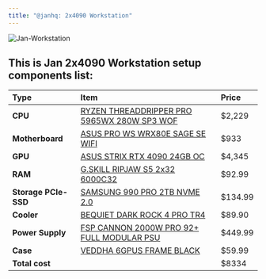 ```yaml
---
title: "@janhq: 2x4090 Workstation"
---
```


![Jan-Workstation](https://media.discordapp.net/attachments/964896173401976932/1158437407675387964/Jan-workstation_812x520_via_10015_io.png?ex=651c3e68&is=651aece8&hm=e2548dd8ee20f9ecbc5d13bec7040d00b6e91cb055e5d0fad33a1e232d275caf&=&width=668&height=428)

## This is Jan 2x4090 Workstation setup components list:

| Type                 | Item                                             | Price   |
| :------------------- | :----------------------------------------------- | :------ |
| **CPU**              | [RYZEN THREADDRIPPER PRO 5965WX 280W SP3 WOF](#) | $2,229  |
| **Motherboard**      | [ASUS PRO WS WRX80E SAGE SE WIFI](#)             | $933    |
| **GPU**              | [ASUS STRIX RTX 4090 24GB OC](#)                 | $4,345  |
| **RAM**              | [G.SKILL RIPJAW S5 2x32 6000C32](#)              | $92.99  |
| **Storage PCIe-SSD** | [SAMSUNG 990 PRO 2TB NVME 2.0](#)                | $134.99 |
| **Cooler**           | [BEQUIET DARK ROCK 4 PRO TR4](#)                 | $89.90  |
| **Power Supply**     | [FSP CANNON 2000W PRO 92+ FULL MODULAR PSU](#)   | $449.99 |
| **Case**             | [VEDDHA 6GPUS FRAME BLACK](#)                    | $59.99  |
| **Total cost**       |                                                  | $8334   |
